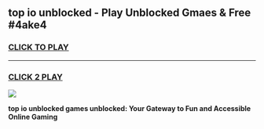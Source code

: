
## top io unblocked - Play Unblocked Gmaes & Free #4ake4
<h3>
<a href="https://news.freeplayer.one?title=top_io_unblocked&ref=24F">CLICK TO PLAY</a></h3>
<hr>

<h3>
<a href="https://news.freeplayer.one?title=top_io_unblocked&ref=24F">CLICK 2 PLAY</a>
  
</h3>

<a href="https://news.freeplayer.one?title=top_io_unblocked&ref=24F/"><img src="https://clearcache.store/games.png"></a>


**top io unblocked games unblocked: Your Gateway to Fun and Accessible Online Gaming**
